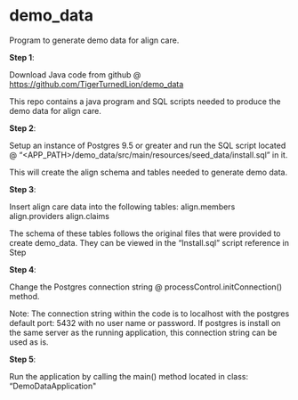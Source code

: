 # demo_data
Program to generate demo data for align care.

<b>Step 1</b>:

Download Java code from github @ https://github.com/TigerTurnedLion/demo_data

This repo contains a java program and SQL scripts needed to produce the demo data for align care.

<b>Step 2</b>:

Setup an instance of Postgres 9.5 or greater and run the SQL script located @
 “<APP_PATH>/demo_data/src/main/resources/seed_data/install.sql” in it.

This will create the align schema and tables needed to generate demo data.

<b>Step 3</b>:

Insert align care data into the following tables:
align.members
align.providers
align.claims

The schema of these tables follows the original files that were provided to create demo_data.  They can be viewed in the “Install.sql” script reference in Step

<b>Step 4</b>:

Change the Postgres connection string @ processControl.initConnection() method.

Note: The connection string within the code is to localhost with the postgres default port: 5432 with no user name or password.  If postgres is install on the same server as the running application, this connection string can be used as is.

<b>Step 5</b>:

Run the application by calling the main() method located in class: “DemoDataApplication"
